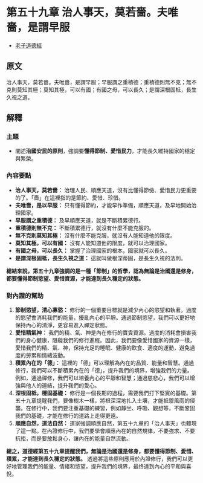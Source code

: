 # 第五十九章 治人事天，莫若嗇。夫唯嗇，是謂早服
- [老子道德經](https://www.daodejing.org/)


## 原文
治人事天，莫若嗇。夫唯嗇，是謂早服；早服謂之重積德；重積德則無不克；無不克則莫知其極；莫知其極，可以有國；有國之母，可以長久；是謂深根固柢，長生久視之道。


## 解釋
### 主題
- 闡述**治國安民的原則**，強調要**懂得節制、愛惜民力**，才能長久維持國家的穩定與繁榮。

### 內容要點
*   **治人事天，莫若嗇：** 治理人民、順應天道，沒有比懂得節儉、愛惜民力更重要的了。「嗇」在這裡指的是節約、愛惜、珍惜。
*   **夫唯嗇，是以早服：** 只有懂得節約，才能早作準備，順應天道，及早地開始治理國家。
*   **早服謂之重積德：** 及早順應天道，就是不斷積累德行。
*   **重積德則無不克：** 不斷積累德行，就沒有什麼不能克服的。
*   **無不克則莫知其極：** 沒有什麼不能克服，就沒有人能知道他的限度。
*   **莫知其極，可以有國：** 沒有人能知道他的限度，就可以治理國家。
*   **有國之母，可以長久：** 掌握了治理國家的根本，國家就可以長久。
*   **是謂深根固柢，長生久視之道：** 這就叫做根深蒂固，是長生久視的法則。

**總結來說，第五十九章強調的是一種「節制」的哲學，認為無論是治國還是修身，都要懂得節制慾望、愛惜資源，才能達到長久穩定的狀態。**

### 對內證的幫助
1.  **節制慾望，清心寡慾：** 修行的一個重要目標就是減少內心的慾望和執著。過度的慾望會消耗我們的能量，擾亂內心的平靜。通過節制慾望，我們可以更好地保持內心的清淨，更容易進入禪定狀態。
2.  **愛惜精氣神：** 我們的精、氣、神是內在修行的寶貴資源。過度的消耗會損害我們的身心健康，阻礙我們的修行進程。因此，我們要像愛惜國家的資源一樣，愛惜我們的精、氣、神，保持充足的睡眠、健康的飲食、適度的運動，避免過度的勞累和情緒波動。
3.  **積累內在的「德」：** 這裡的「德」可以理解為內在的品質、能量和智慧。通過修行，我們可以不斷積累內在的「德」，提升我們的境界，增強我們的力量。例如，通過禪修，我們可以培養內心的平靜和智慧；通過慈悲心，我們可以增強與他人的連結，提升我們的愛心。
4.  **深根固柢，穩固基礎：** 修行是一個長期的過程，需要我們打下堅實的基礎。第五十九章提醒我們，要像樹木一樣，將根深深地扎入土壤，才能抵禦風雨的侵襲。在修行中，我們要注重基礎的練習，例如靜坐、呼吸、觀想等，不斷鞏固我們的基礎，才能在修行的道路上走得更遠。
5.  **順應自然，道法自然：** 道家強調順應自然，第五十九章的「治人事天」也體現了這一點。在內證修行中，我們要學會順應內在的自然規律，不要強求、不要抗拒，而是要放鬆身心，讓內在的能量自然流動。

**總之，道德經第五十九章提醒我們，無論是治國還是修身，都要懂得節制、愛惜、積累，才能達到長久穩定的狀態。** 透過將這些原則應用於內證修行，我們可以更好地管理我們的能量、情緒和慾望，提升我們的境界，最终達到內心的平和與喜悅。